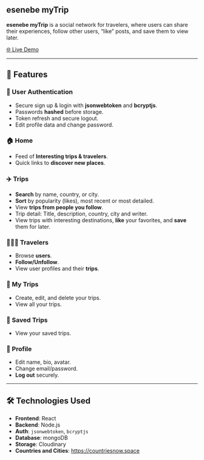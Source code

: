 ## esenebe myTrip
**esenebe myTrip** is a social network for travelers, where users can share their experiences, follow other users, “like” posts, and save them to view later.

[🌐 Live Demo](https://mytrip.esenebe.com)

---

## 🚀 Features

### 🔐 User Authentication
- Secure sign up & login with **jsonwebtoken** and **bcryptjs**.  
- Passwords **hashed** before storage.  
- Token refresh and secure logout.  
- Edit profile data and change password.  

### 🏠 Home
- Feed of **Interesting trips & travelers**.  
- Quick links to **discover new places**.

### ✈️ Trips
- **Search** by name, country, or city.  
- **Sort** by popularity (likes), most recent or most detailed.  
- View **trips from people you follow**.  
- Trip detail: Title, description, country, city and writer.
- View trips with interesting destinations, **like** your favorites, and **save** them for later.

### 🧑‍🤝‍🧑 Travelers
- Browse **users**.  
- **Follow/Unfollow**.  
- View user profiles and their **trips**.  

### 🧳 My Trips
- Create, edit, and delete your trips.  
- View all your trips.  

### 📌 Saved Trips
- View your saved trips.  

### 👤 Profile
- Edit name, bio, avatar.  
- Change email/password.  
- **Log out** securely.  

---

## 🛠️ Technologies Used
- **Frontend**: React
- **Backend**: Node.js 
- **Auth**: `jsonwebtoken`, `bcryptjs`
- **Database**: mongoDB
- **Storage**: Cloudinary
- **Countries and Cities**: https://countriesnow.space
